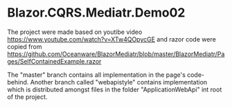 # Blazor.CQRS.Mediatr.Demo02

The project were made based on youtibe video https://www.youtube.com/watch?v=XTw4QOpycGE and razor code were copied from https://github.com/Oceanware/BlazorMediatr/blob/master/BlazorMediatr/Pages/SelfContainedExample.razor


The "master" branch contains all implementation in the page's code-behind. 
Another branch called "webapistyle" contains implementation which is distributed amongst files in the folder "ApplicationWebApi" int root of the project.
